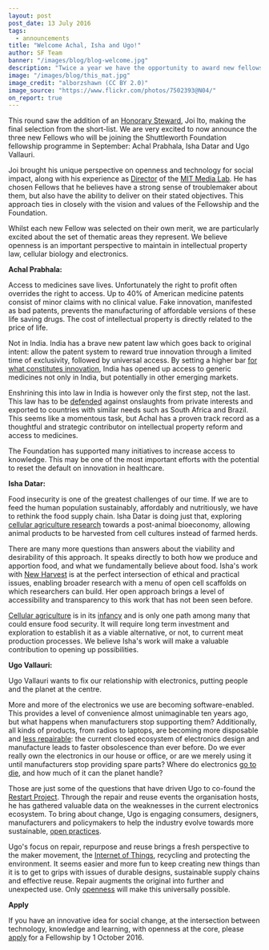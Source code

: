 ```yaml
---
layout: post
post_date: 13 July 2016
tags:
  - announcements
title: "Welcome Achal, Isha and Ugo!"
author: SF Team
banner: "/images/blog/blog-welcome.jpg"
description: "Twice a year we have the opportunity to award new fellowships to exceptional individuals from a pool of brave applicants who are unafraid to re-imagine the world we live in."
image: "/images/blog/this_mat.jpg"
image_credit: "alborzshawn (CC BY 2.0)"
image_source: "https://www.flickr.com/photos/7502393@N04/"
on_report: true
---
```

This round saw the addition of an [Honorary Steward](https://shuttleworthfoundation.org/thinking/2016/03/17/thinking-Steward-Joi-Ito/), Joi Ito, making the final selection from the short-list. We are very excited to now announce the three new Fellows who will be joining the Shuttleworth Foundation fellowship programme in September: Achal Prabhala, Isha Datar and Ugo Vallauri.

Joi brought his unique perspective on openness and technology for social impact, along with his experience as [Director](https://www.media.mit.edu/people/joi) of the [MIT Media Lab](https://www.media.mit.edu/).  He has chosen Fellows that he believes have a strong sense of troublemaker about them, but also have the ability to deliver on their stated objectives. This approach ties in closely with the vision and values of the Fellowship and the Foundation.

Whilst each new Fellow was selected on their own merit, we are particularly excited about the set of thematic areas they represent. We believe openness is an important perspective to maintain in intellectual property law, cellular biology and electronics.

__Achal Prabhala:__

Access to medicines save lives. Unfortunately the right to profit often overrides the right to access. Up to 40% of American medicine patents consist of minor claims with no clinical value. Fake innovation, manifested as bad patents, prevents the manufacturing of affordable versions of these life saving drugs. The cost of intellectual property is directly related to the price of life.

Not in India. India has a brave new patent law which goes back to original intent: allow the patent system to reward true innovation through a limited time of exclusivity, followed by universal access. By setting a higher bar [for what constitutes innovation](http://www.nytimes.com/2016/06/17/opinion/mr-modi-dont-patent-cow-urine.html), India has opened up access to generic medicines not only in India, but potentially in other emerging markets.

Enshrining this into law in India is however only the first step, not the last. This law has to be [defended](http://blogs.wsj.com/indiarealtime/2015/03/19/inside-india-indias-fight-against-big-pharma-patents-is-a-just-war/) against onslaughts from private interests and exported to countries with similar needs such as South Africa and Brazil. This  seems like a momentous task, but Achal has a proven track record as a thoughtful and strategic contributor on intellectual property reform and access to medicines.

The Foundation has supported many initiatives to increase access to knowledge. This may be one of the most important efforts with the potential to reset the default on innovation in healthcare.

__Isha Datar:__

Food insecurity is one of the greatest challenges of our time. If we are to feed the human population sustainably, affordably and nutritiously, we have to rethink the food supply chain. Isha Datar is doing just that, exploring [cellular agriculture research](http://www.new-harvest.org/) towards a post-animal bioeconomy, allowing animal products to be harvested from cell cultures instead of farmed herds.

There are many more questions than answers about the viability and desirability of this approach. It speaks directly to both how we produce and apportion food, and what we fundamentally believe about food. Isha's work with [New Harvest](http://www.new-harvest.org/) is at the perfect intersection of ethical and practical issues, enabling broader research with a menu of open cell scaffolds on which researchers can build. Her open approach brings a level of accessibility and transparency to this work that has not been seen before.

[Cellular agriculture](http://www.new-harvest.org/cellular_agriculture) is in its [infancy](https://en.wikipedia.org/wiki/Timeline_of_cellular_agriculture) and is only one path among many that could ensure food security. It will require long term investment and exploration to establish it as a viable alternative, or not, to current meat production processes. We believe Isha's work will make a valuable contribution to opening up possibilities.  

__Ugo Vallauri:__

Ugo Vallauri wants to fix our relationship with electronics, putting people and the planet at the centre.

More and more of the electronics we use are becoming software-enabled. This provides a level of convenience almost unimaginable ten years ago, but what happens when manufacturers stop supporting them? Additionally, all kinds of products, from radios to laptops, are becoming more disposable and [less repairable](http://www.smithsonianmag.com/innovation/fight-right-repair-180959764/?no-ist): the current closed ecosystem of electronics design and manufacture leads to faster obsolescence than ever before. Do we ever really own the electronics in our house or office, or are we merely using it until manufacturers stop providing spare parts? Where do electronics [go to die](http://www.bbc.co.uk/news/business-35244018), and how much of it can the planet handle?

Those are just some of the questions that have driven Ugo to co-found the [Restart Project](https://therestartproject.org/). Through the repair and reuse events the organisation hosts, he has gathered valuable data on the weaknesses in the current electronics ecosystem.  To bring about change, Ugo is engaging consumers, designers, manufacturers and policymakers to help the industry evolve towards more sustainable, [open practices](https://shuttleworthfoundation.org/thinking/2014/05/15/thinking-how-of-open/).

Ugo's focus on repair, repurpose and reuse brings a fresh perspective to the maker movement, the [Internet of Things](https://en.wikipedia.org/wiki/Internet_of_things), recycling and protecting the environment. It seems easier and more fun to keep creating new things than it is to get to grips with issues of durable designs, sustainable supply chains and effective reuse. Repair augments the original into further and unexpected use. Only [openness](https://shuttleworthfoundation.org/thinking/2014/01/15/thinking-openness/) will make this universally possible.

__Apply__

If you have an innovative idea for social change, at the intersection between technology, knowledge and learning, with openness at the core, please [apply](https://shuttleworthfoundation.org/applications/) for a Fellowship by 1 October 2016.
